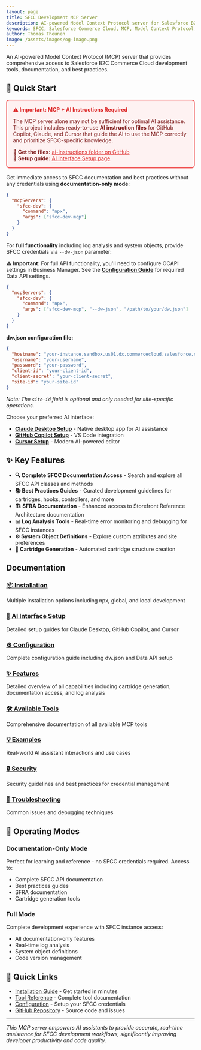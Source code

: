 ```yaml
---
layout: page
title: SFCC Development MCP Server
description: AI-powered Model Context Protocol server for Salesforce B2C Commerce Cloud development with comprehensive documentation, log analysis, and best practices
keywords: SFCC, Salesforce Commerce Cloud, MCP, Model Context Protocol, AI development tools, ecommerce development
author: Thomas Theunen
image: /assets/images/og-image.png
---
```


An AI-powered Model Context Protocol (MCP) server that provides comprehensive access to Salesforce B2C Commerce Cloud development tools, documentation, and best practices.

## 🚀 Quick Start

<div style="background-color: #fef2f2; border: 2px solid #ef4444; border-radius: 8px; padding: 16px; margin: 16px 0;">
  <h4 style="color: #dc2626; margin-top: 0; margin-bottom: 8px;">⚠️ Important: MCP + AI Instructions Required</h4>
  <p style="color: #7f1d1d; margin-bottom: 8px;">
    The MCP server alone may not be sufficient for optimal AI assistance. This project includes ready-to-use <strong>AI instruction files</strong> for GitHub Copilot, Claude, and Cursor that guide the AI to use the MCP correctly and prioritize SFCC-specific knowledge.
  </p>
  <p style="color: #7f1d1d; margin-bottom: 0;">
    📁 <strong>Get the files:</strong> <a href="https://github.com/taurgis/sfcc-dev-mcp/tree/main/ai-instructions" target="_blank" style="color: #dc2626; text-decoration: underline;">ai-instructions folder on GitHub</a><br>
    📖 <strong>Setup guide:</strong> <a href="ai-interfaces" style="color: #dc2626; text-decoration: underline;">AI Interface Setup page</a>
  </p>
</div>

Get immediate access to SFCC documentation and best practices without any credentials using **documentation-only mode**:

```json
{
  "mcpServers": {
    "sfcc-dev": {
      "command": "npx", 
      "args": ["sfcc-dev-mcp"]
    }
  }
}
```

For **full functionality** including log analysis and system objects, provide SFCC credentials via `--dw-json` parameter:

**⚠️ Important**: For full API functionality, you'll need to configure OCAPI settings in Business Manager. See the **[Configuration Guide](configuration#data-api-configuration)** for required Data API settings.

```json
{
  "mcpServers": {
    "sfcc-dev": {
      "command": "npx",
      "args": ["sfcc-dev-mcp", "--dw-json", "/path/to/your/dw.json"]
    }
  }
}
```

**dw.json configuration file:**
```json
{
  "hostname": "your-instance.sandbox.us01.dx.commercecloud.salesforce.com",
  "username": "your-username", 
  "password": "your-password",
  "client-id": "your-client-id",
  "client-secret": "your-client-secret",
  "site-id": "your-site-id"
}
```

*Note: The `site-id` field is optional and only needed for site-specific operations.*

Choose your preferred AI interface:
- **[Claude Desktop Setup](ai-interfaces#claude-desktop)** - Native desktop app for AI assistance
- **[GitHub Copilot Setup](ai-interfaces#github-copilot)** - VS Code integration  
- **[Cursor Setup](ai-interfaces#cursor)** - Modern AI-powered editor

## ✨ Key Features

- **🔍 Complete SFCC Documentation Access** - Search and explore all SFCC API classes and methods
- **📚 Best Practices Guides** - Curated development guidelines for cartridges, hooks, controllers, and more
- **🏗️ SFRA Documentation** - Enhanced access to Storefront Reference Architecture documentation
- **📊 Log Analysis Tools** - Real-time error monitoring and debugging for SFCC instances
- **⚙️ System Object Definitions** - Explore custom attributes and site preferences
- **🚀 Cartridge Generation** - Automated cartridge structure creation

##  Documentation

<div class="grid">
  <div class="card">
    <h3><a href="installation">📦 Installation</a></h3>
    <p>Multiple installation options including npx, global, and local development</p>
  </div>
  
  <div class="card">
    <h3><a href="ai-interfaces">🤖 AI Interface Setup</a></h3>
    <p>Detailed setup guides for Claude Desktop, GitHub Copilot, and Cursor</p>
  </div>
  
  <div class="card">
    <h3><a href="configuration">⚙️ Configuration</a></h3>
    <p>Complete configuration guide including dw.json and Data API setup</p>
  </div>
  
  <div class="card">
    <h3><a href="features">✨ Features</a></h3>
    <p>Detailed overview of all capabilities including cartridge generation, documentation access, and log analysis</p>
  </div>
  
  <div class="card">
    <h3><a href="tools">🛠️ Available Tools</a></h3>
    <p>Comprehensive documentation of all available MCP tools</p>
  </div>
  
  <div class="card">
    <h3><a href="examples">💡 Examples</a></h3>
    <p>Real-world AI assistant interactions and use cases</p>
  </div>
  
  <div class="card">
    <h3><a href="security">🔒 Security</a></h3>
    <p>Security guidelines and best practices for credential management</p>
  </div>
  
  <div class="card">
    <h3><a href="troubleshooting">🐛 Troubleshooting</a></h3>
    <p>Common issues and debugging techniques</p>
  </div>
</div>

## 🎯 Operating Modes

### Documentation-Only Mode
Perfect for learning and reference - no SFCC credentials required. Access to:
- Complete SFCC API documentation
- Best practices guides  
- SFRA documentation
- Cartridge generation tools

### Full Mode
Complete development experience with SFCC instance access:
- All documentation-only features
- Real-time log analysis
- System object definitions
- Code version management

## 🔗 Quick Links

- [Installation Guide](installation) - Get started in minutes
- [Tool Reference](tools) - Complete tool documentation  
- [Configuration](configuration) - Setup your SFCC credentials
- [GitHub Repository](https://github.com/taurgis/sfcc-dev-mcp) - Source code and issues

---

*This MCP server empowers AI assistants to provide accurate, real-time assistance for SFCC development workflows, significantly improving developer productivity and code quality.*
